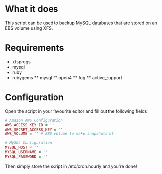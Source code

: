 # What it does

This script can be used to backup MySQL databases that are stored on an EBS volume using XFS.

# Requirements

* xfsprogs
* mysql
* ruby
* rubygems
** mysql
** open4
** fog
** active_support

# Configuration

Open the script in your favourite editor and fill out the following fields

```ruby
# Amazon AWS Configuration
AWS_ACCESS_KEY_ID = ''
AWS_SECRET_ACCESS_KEY = ''
AWS_VOLUME = '' # EBS volume to make snapshots of

# MySQL Configuration
MYSQL_HOST = ''
MYSQL_USERNAME = ''
MYSQL_PASSWORD = ''
```

Then simply store the script in /etc/cron.hourly and you're done!